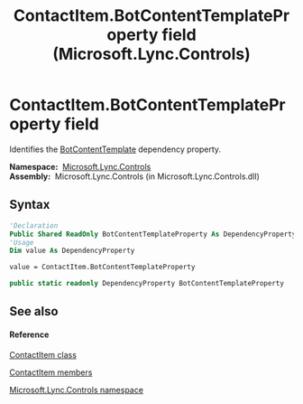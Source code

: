 ﻿---
title: ContactItem.BotContentTemplateProperty field (Microsoft.Lync.Controls)
TOCTitle: BotContentTemplateProperty field
ms:assetid: F:Microsoft.Lync.Controls.ContactItem.BotContentTemplateProperty_DI_3_UC_OCS14MrefLyncWPF
ms:mtpsurl: https://msdn.microsoft.com/en-us/library/microsoft.lync.controls.contactitem.botcontenttemplateproperty_di_3_uc_ocs14mreflyncwpf(v=office.15)
ms:contentKeyID: 48598244
ms.date: 07/28/2014
mtps_version: v=office.15
f1_keywords:
- Microsoft.Lync.Controls.ContactItem.BotContentTemplateProperty
dev_langs:
- CSharp
- JScript
- VB
- other
---

# ContactItem.BotContentTemplateProperty field

Identifies the [BotContentTemplate](contactitem-botcontenttemplate-property-microsoft-lync-controls_1.md) dependency property.

**Namespace:**  [Microsoft.Lync.Controls](microsoft-lync-controls-namespace_1.md)  
**Assembly:**  Microsoft.Lync.Controls (in Microsoft.Lync.Controls.dll)

## Syntax

``` vb
'Declaration
Public Shared ReadOnly BotContentTemplateProperty As DependencyProperty
'Usage
Dim value As DependencyProperty

value = ContactItem.BotContentTemplateProperty
```

``` csharp
public static readonly DependencyProperty BotContentTemplateProperty
```

## See also

#### Reference

[ContactItem class](contactitem-class-microsoft-lync-controls_1.md)

[ContactItem members](contactitem-members-microsoft-lync-controls_1.md)

[Microsoft.Lync.Controls namespace](microsoft-lync-controls-namespace_1.md)


